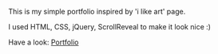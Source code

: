 This is my simple portfolio inspired by 'i like art' page.

I used HTML, CSS, jQuery, ScrollReveal to make it look nice :)

Have a look: <a href="https://vaniliova.github.io/Portfolio/">Portfolio</a>

